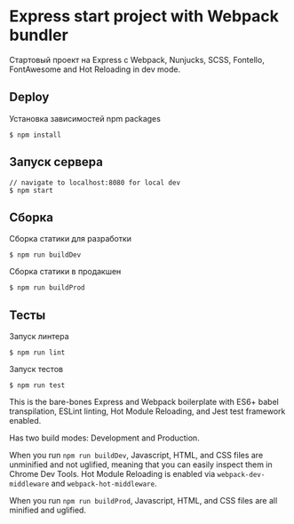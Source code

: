 Express start project with Webpack bundler
==========================================

Стартовый проект на Express c Webpack, Nunjucks, SCSS, Fontello, FontAwesome and Hot Reloading in dev mode.


Deploy
------

Установка зависимостей npm packages

    $ npm install

Запуск сервера
--------------

    // navigate to localhost:8080 for local dev
    $ npm start

Cборка
------

Сборка статики для разработки

    $ npm run buildDev

 Сборка статики в продакшен

    $ npm run buildProd

Тесты
-----

Запуск линтера

    $ npm run lint

Запуск тестов

    $ npm run test


This is the bare-bones Express and Webpack boilerplate with ES6+ babel transpilation, ESLint linting, Hot Module Reloading, and Jest test framework enabled.

Has two build modes: Development and Production.

When you run `npm run buildDev`, Javascript, HTML, and CSS files are unminified and not uglified, meaning that you can easily inspect them in Chrome Dev Tools. Hot Module Reloading is enabled via `webpack-dev-middleware` and `webpack-hot-middleware`.

When you run `npm run buildProd`, Javascript, HTML, and CSS files are all minified and uglified.
